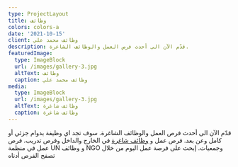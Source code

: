 ```yaml
---
type: ProjectLayout
title: وظائف
colors: colors-a
date: '2021-10-15'
client: وظائف محمد علي
description: قدّم الآن الى أحدث فرص العمل والوظائف الشاغرة.
featuredImage:
  type: ImageBlock
  url: /images/gallery-3.jpg
  altText: وظائف
  caption: وظائف محمد علي
media:
  type: ImageBlock
  url: /images/gallery-3.jpg
  altText: وظائف شاغرة
  caption: وظائف شاغرة
---
```

قدّم الآن الى أحدث فرص العمل والوظائف الشاغرة. سوف تجد اي وظيفة بدوام جزئي أو كامل وعن بعد. فرص عمل و [وظائف شاغرة](https://moaliofficial.com/jobs/) في الخارج والداخل وفرص تدريب. فرص عمل في منظمة UN و وظائف NGO وجمعيات. إبحث على فرصة عمل اليوم من خلال تصفح الفرص أدناه




